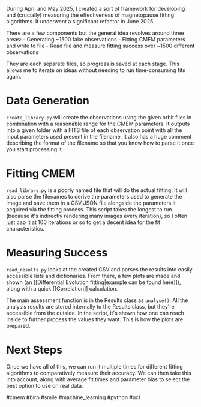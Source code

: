During April and May 2025, I created a sort of framework for developing and (crucially) measuring the effectiveness of magnetopause fitting algorithms. It underwent a significant refactor in June 2025.

There are a few components but the general idea revolves around three areas:
	- Generating ~1500 fake observations
	- Fitting CMEM parameters and write to file
	- Read file and measure fitting success over ~1500 different observations

They are each separate files, so progress is saved at each stage. This allows me to iterate on ideas without needing to run time-consuming fits again.

# Data Generation
`create_library.py` will create the observations using the given orbit files in combination with a reasonable range for the CMEM parameters. It outputs into a given folder with a FITS file of each observation point with all the input parameters used present in the filename. It also has a huge comment describing the format of the filename so that you know how to parse it once you start processing it.

# Fitting CMEM
`read_library.py` is a poorly named file that will do the actual fitting. It will also parse the filenames to derive the parameters used to generate the image and save them in a ~~CSV~~ JSON file alongside the parameters it acquired via the fitting process. This script takes the longest to run (because it's indirectly rendering many images every iteration), so I often just cap it at 100 iterations or so to get a decent idea for the fit characteristics. 

# Measuring Success
`read_results.py` looks at the created CSV and parses the results into easily accessible lists and dictionaries. From there, a few plots are made and shown (an [[Differential Evolution fitting|example can be found here]]), along with a quick [[Correlation]] calculation.

The main assessment function is in the Results class as `analyse()`. All the analysis results are stored internally to the Results class, but they're accessible from the outside. In the script, it's shown how one can reach inside to further process the values they want. This is how the plots are prepared.

# Next Steps
Once we have all of this, we can run it multiple times for different fitting algorithms to comparatively measure their accuracy. We can then take this into account, along with average fit times and parameter bias to select the best option to use on real data. 

#cmem #birp #smile #machine_learning #python #ucl 
